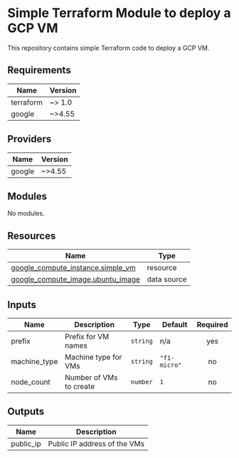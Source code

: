 # Simple Terraform Module to deploy a GCP VM

This repository contains simple Terraform code to deploy a GCP VM.

<!-- BEGIN_TF_DOCS -->
## Requirements

| Name | Version |
|------|---------|
| terraform | ~> 1.0 |
| google | ~>4.55 |

## Providers

| Name | Version |
|------|---------|
| google | ~>4.55 |

## Modules

No modules.

## Resources

| Name | Type |
|------|------|
| [google_compute_instance.simple_vm](https://registry.terraform.io/providers/hashicorp/google/latest/docs/resources/compute_instance) | resource |
| [google_compute_image.ubuntu_image](https://registry.terraform.io/providers/hashicorp/google/latest/docs/data-sources/compute_image) | data source |

## Inputs

| Name | Description | Type | Default | Required |
|------|-------------|------|---------|:--------:|
| prefix | Prefix for VM names | `string` | n/a | yes |
| machine\_type | Machine type for VMs | `string` | `"f1-micro"` | no |
| node\_count | Number of VMs to create | `number` | `1` | no |

## Outputs

| Name | Description |
|------|-------------|
| public\_ip | Public IP address of the VMs |
<!-- END_TF_DOCS -->
